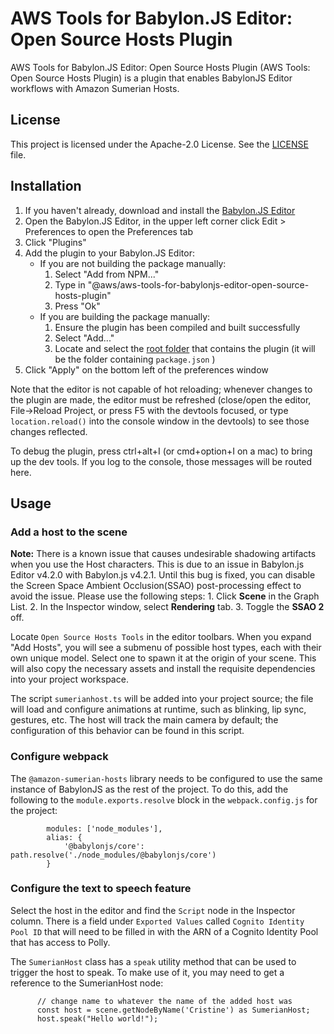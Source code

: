 # AWS Tools for Babylon.JS Editor: Open Source Hosts Plugin

AWS Tools for Babylon.JS Editor: Open Source Hosts Plugin (AWS Tools: Open Source Hosts Plugin) is a plugin that enables BabylonJS Editor workflows with Amazon Sumerian Hosts.

## License

This project is licensed under the Apache-2.0 License. See the [LICENSE](LICENSE) file.

## Installation

1. If you haven't already, download and install the [Babylon.JS Editor](http://editor.babylonjs.com/)
1. Open the Babylon.JS Editor, in the upper left corner click Edit > Preferences to open the Preferences tab
1. Click "Plugins"
1. Add the plugin to your Babylon.JS Editor:
   - If you are not building the package manually:
     1. Select "Add from NPM..."
     1. Type in "@aws/aws-tools-for-babylonjs-editor-open-source-hosts-plugin"
     1. Press "Ok"
   - If you are building the package manually:
     1. Ensure the plugin has been compiled and built successfully
     1. Select "Add..."
     1. Locate and select the [root folder](.) that contains the plugin (it will be the folder containing `package.json` )
1. Click "Apply" on the bottom left of the preferences window

Note that the editor is not capable of hot reloading; whenever changes to the plugin are made, the editor must be refreshed (close/open the editor, File->Reload Project, or press F5 with the devtools focused, or type `location.reload()` into the console window in the devtools) to see those changes reflected.

To debug the plugin, press ctrl+alt+I (or cmd+option+I on a mac) to bring up the dev tools. If you log to the console, those messages will be routed here.

## Usage

### Add a host to the scene

**Note:** There is a known issue that causes undesirable shadowing artifacts when you use the Host characters. This is due to an issue in Babylon.js Editor v4.2.0 with Babylon.js v4.2.1. Until this bug is fixed, you can disable the Screen Space Ambient Occlusion(SSAO) post-processing effect to avoid the issue. Please use the following steps: 1. Click **Scene** in the Graph List. 2. In the Inspector window, select **Rendering** tab. 3. Toggle the **SSAO 2** off.

Locate `Open Source Hosts Tools` in the editor toolbars. When you expand "Add Hosts", you will see a submenu of possible host types, each with their own unique model. Select one to spawn it at the origin of your scene. This will also copy the necessary assets and install the requisite dependencies into your project workspace.

The script `sumerianhost.ts` will be added into your project source; the file will load and configure animations at runtime, such as blinking, lip sync, gestures, etc. The host will track the main camera by default; the configuration of this behavior can be found in this script.

### Configure webpack

The `@amazon-sumerian-hosts` library needs to be configured to use the same instance of BabylonJS as the rest of the project. To do this, add the following to the `module.exports.resolve` block in the `webpack.config.js` for the project:

```
		modules: ['node_modules'],
		alias: {
			'@babylonjs/core': path.resolve('./node_modules/@babylonjs/core')
		}
```

### Configure the text to speech feature

Select the host in the editor and find the `Script` node in the Inspector column. There is a field under `Exported Values` called `Cognito Identity Pool ID` that will need to be filled in with the ARN of a Cognito Identity Pool that has access to Polly.

The `SumerianHost` class has a `speak` utility method that can be used to trigger the host to speak. To make use of it, you may need to get a reference to the SumerianHost node:

```
      // change name to whatever the name of the added host was
      const host = scene.getNodeByName('Cristine') as SumerianHost;
      host.speak("Hello world!");
```
